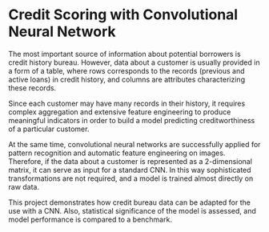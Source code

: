 ﻿# Credit Scoring with Convolutional Neural Network

The most important source of information about potential borrowers is credit history bureau. However, data about a customer is usually provided in a form of a table, where rows corresponds to the records (previous and active loans) in credit history, and columns are attributes characterizing these records. 

Since each customer may have many records in their history, it requires complex aggregation and extensive feature engineering to produce meaningful indicators in order to build a model predicting creditworthiness of a particular customer. 

At the same time, convolutional neural networks are successfully applied for pattern recognition and automatic feature engineering on images. Therefore, if the data about a customer is represented as a 2-dimensional matrix, it can serve as input for a standard CNN. In this way sophisticated transformations are not required, and a model is trained almost directly on raw data.

This project demonstrates how credit bureau data can be adapted for the use with a CNN. Also, statistical significance of the model is assessed, and model performance is compared to a benchmark.
